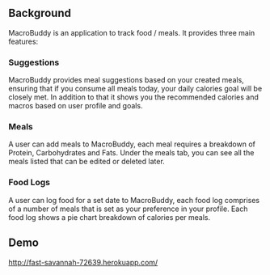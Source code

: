 ## Background
MacroBuddy is an application to track food / meals. It provides three main features:
### Suggestions 
   MacroBuddy provides meal suggestions based on your created meals, ensuring that if you consume all meals today, 
   your daily calories goal will be closely met. In addition to that it shows you the recommended calories and macros 
   based on user profile and goals. 
     
### Meals
   A user can add meals to MacroBuddy, each meal requires a breakdown of Protein, Carbohydrates and Fats. Under the meals
   tab, you can see all the meals listed that can be edited or deleted later.
    
### Food Logs
   A user can log food for a set date to MacroBuddy, each food log comprises of a number of meals that is set as your 
   preference in your profile. Each food log shows a pie chart breakdown of calories per meals.
   
## Demo
http://fast-savannah-72639.herokuapp.com/
